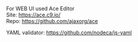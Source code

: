 For WEB UI used Ace Editor <br>
Site: https://ace.c9.io/ <br>
Repo: https://github.com/ajaxorg/ace

YAML validator: https://github.com/nodeca/js-yaml